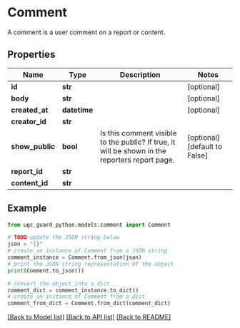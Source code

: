 # Comment

A comment is a user comment on a report or content.

## Properties

Name | Type | Description | Notes
------------ | ------------- | ------------- | -------------
**id** | **str** |  | [optional] 
**body** | **str** |  | [optional] 
**created_at** | **datetime** |  | [optional] 
**creator_id** | **str** |  | 
**show_public** | **bool** | Is this comment visible to the public? If true, it will be shown in the reporters report page. | [optional] [default to False]
**report_id** | **str** |  | 
**content_id** | **str** |  | 

## Example

```python
from ugc_guard_python.models.comment import Comment

# TODO update the JSON string below
json = "{}"
# create an instance of Comment from a JSON string
comment_instance = Comment.from_json(json)
# print the JSON string representation of the object
print(Comment.to_json())

# convert the object into a dict
comment_dict = comment_instance.to_dict()
# create an instance of Comment from a dict
comment_from_dict = Comment.from_dict(comment_dict)
```
[[Back to Model list]](../README.md#documentation-for-models) [[Back to API list]](../README.md#documentation-for-api-endpoints) [[Back to README]](../README.md)


